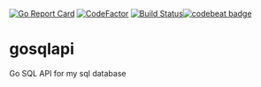 [![Go Report Card](https://goreportcard.com/badge/github.com/balaweblog/gosqlapi)](https://goreportcard.com/report/github.com/balaweblog/gosqlapi)
[![CodeFactor](https://www.codefactor.io/repository/github/balaweblog/gosqlapi/badge)](https://www.codefactor.io/repository/github/balaweblog/gosqlapi)
[![Build Status](http://circleci-badges-max.herokuapp.com/img/balaweblog/gosqlapi?token=3fc53a50bfa1ef7b1d08f19f7d18710a77d6fb94)](https://circleci.com/gh/balaweblog/gosqlapi/8)[![codebeat badge](https://codebeat.co/badges/d42ed722-2898-4e60-b7d7-d42177eb468c)](https://codebeat.co/projects/github-com-balaweblog-gosqlapi-master)

# gosqlapi
Go SQL API for my sql database
